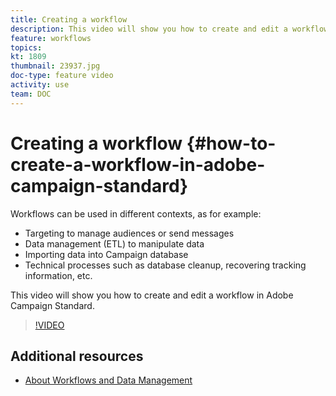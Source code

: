 ```yaml
---
title: Creating a workflow
description: This video will show you how to create and edit a workflow in Adobe Campaign Standard.
feature: workflows
topics:
kt: 1809
thumbnail: 23937.jpg
doc-type: feature video
activity: use
team: DOC
---
```


# Creating a workflow {#how-to-create-a-workflow-in-adobe-campaign-standard}

Workflows can be used in different contexts, as for example:

* Targeting to manage audiences or send messages
* Data management (ETL) to manipulate data
* Importing data into Campaign database
* Technical processes such as database cleanup, recovering tracking information, etc.

This video will show you how to create and edit a workflow in Adobe Campaign Standard.

>[!VIDEO](https://video.tv.adobe.com/v/23937?quality=12)

## Additional resources

* [About Workflows and Data Management](https://docs.adobe.com/content/help/en/campaign-standard/using/managing-processes-and-data/about-workflows-and-data-management/discovering-workflows.html)
